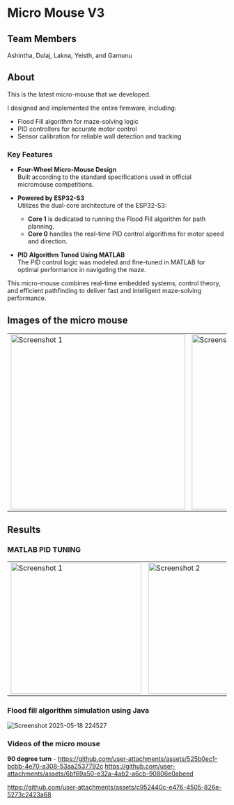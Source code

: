 # Micro Mouse V3

## Team Members

Ashintha, Dulaj, Lakna, Yeisth, and Gamunu

## About

This is the latest micro-mouse that we developed.

I designed and implemented the entire firmware, including:
- Flood Fill algorithm for maze-solving logic
- PID controllers for accurate motor control
- Sensor calibration for reliable wall detection and tracking

### Key Features

- **Four-Wheel Micro-Mouse Design**  
  Built according to the standard specifications used in official micromouse competitions.

- **Powered by ESP32-S3**  
  Utilizes the dual-core architecture of the ESP32-S3:
  - **Core 1** is dedicated to running the Flood Fill algorithm for path planning.
  - **Core 0** handles the real-time PID control algorithms for motor speed and direction.

- **PID Algorithm Tuned Using MATLAB**  
  The PID control logic was modeled and fine-tuned in MATLAB for optimal performance in navigating the maze.

This micro-mouse combines real-time embedded systems, control theory, and efficient pathfinding to deliver fast and intelligent maze-solving performance.




## Images of the micro mouse 

<table>
  <tr>
    <td>
      <img src="https://github.com/user-attachments/assets/51cc0d1e-67b7-4f0a-93cc-c29141bce7d2" alt="Screenshot 1" width="400"/>
    </td>
    <td>
      <img src="https://github.com/user-attachments/assets/b6bbc9a5-227c-4ca8-9869-5d8906799257" alt="Screenshot 2" width="400"/>
    </td>
  </tr>
</table>

## Results
### MATLAB PID TUNING 

<table>
  <tr>
    <td>
      <img src="https://github.com/user-attachments/assets/fbe3f84a-11e7-4011-8649-263cc3d091c6" alt="Screenshot 1" width="300"/>
    </td>
    <td>
      <img src="https://github.com/user-attachments/assets/aa87dc0f-6408-4a7b-8f91-3927877416fe" alt="Screenshot 2" width="300"/>
    </td>
    <td>
      <img src="https://github.com/user-attachments/assets/0402b8bd-96e5-49e6-8006-7f021a002f69" alt="Screenshot 3" width="300"/>
    </td>
  </tr>
</table>

### Flood fill algorithm simulation using Java 

![Screenshot 2025-05-18 224527](https://github.com/user-attachments/assets/cbf6c498-dd2a-4544-aa2d-5fa963b2b4e0)


### Videos of the micro mouse  


**90 degree turn** - https://github.com/user-attachments/assets/525b0ec1-bcbb-4e70-a308-53aa2537792c
https://github.com/user-attachments/assets/6bf69a50-e32a-4ab2-a6cb-90806e0abeed

https://github.com/user-attachments/assets/c952440c-e476-4505-826e-5273c2423a68













